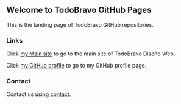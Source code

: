 ## Welcome to TodoBravo GitHub Pages

This is the landing page of TodoBravo GitHub repositories. 

### Links

Click <a href="https://www.todobravo.es">my Main site</a> to go to the main site of TodoBravo Diseño Web.

Click [my GitHub profile](https://github.com/Todobravo) to go to my GitHub profile page.


### Contact

Contact us using [contact](https://www.todobravo.es/contacto/).

